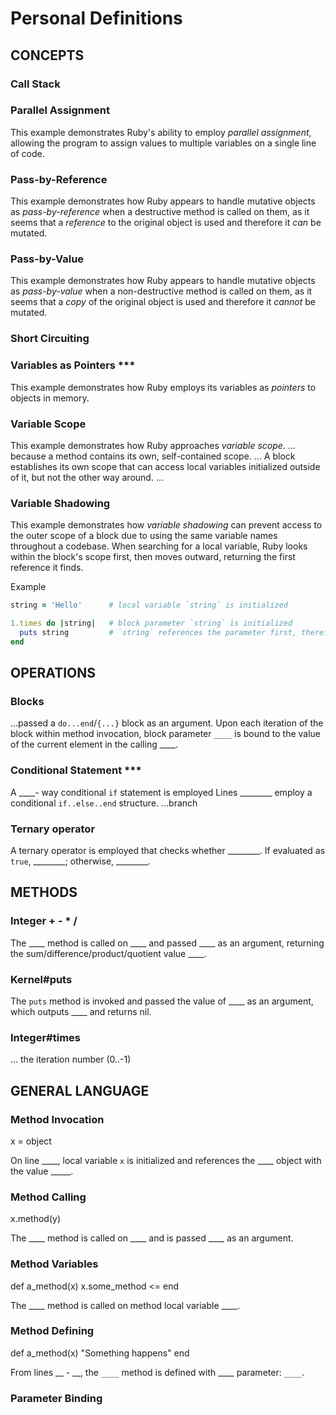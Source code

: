# Personal Definitions

## CONCEPTS

### Call Stack

### Parallel Assignment

  This example demonstrates Ruby's ability to employ _parallel assignment_, allowing the program to assign values to multiple variables on a single line of code.

### Pass-by-Reference

  This example demonstrates how Ruby appears to handle mutative objects as _pass-by-reference_ when a destructive method is called on them, as it seems that a _reference_ to the original object is used and therefore it _can_ be mutated.  

### Pass-by-Value

  This example demonstrates how Ruby appears to handle mutative objects as _pass-by-value_ when a non-destructive method is called on them, as it seems that a _copy_ of the original object is used and therefore it _cannot_ be mutated.

### Short Circuiting

### Variables as Pointers ***

  This example demonstrates how Ruby employs its variables as _pointers_ to objects in memory.

### Variable Scope

  This example demonstrates how Ruby approaches _variable scope_. 
  ... because a method contains its own, self-contained scope.
  ... A block establishes its own scope that can access local variables initialized outside of it, but not the other way around.
  ... 

### Variable Shadowing

  This example demonstrates how _variable shadowing_ can prevent access to the outer scope of a block due to using the same variable names throughout a codebase. When searching for a local variable, Ruby looks within the block's scope first, then moves outward, returning the first reference it finds.

  Example

  ```Ruby
  string = 'Hello'      # local variable `string` is initialized

  1.times do |string|   # block parameter `string` is initialized
    puts string         # `string` references the parameter first, therefore `0` is output
  end
  
  ```



## OPERATIONS

### Blocks

  ...passed a `do...end`/`{...}` block as an argument. Upon each iteration of the block within method invocation, block parameter `____` is bound to the value of the current element in the calling ____.

### Conditional Statement ***

  A ____- way conditional `if` statement is employed
  Lines ________ employ a conditional `if..else..end` structure.
  ...branch

### Ternary operator

  A ternary operator is employed that checks whether ________. If evaluated as `true`, ________; otherwise, ________.




## METHODS

### Integer + - * /

  The ____ method is called on ____ and passed ____ as an argument, returning the sum/difference/product/quotient value ____.

### Kernel#puts

  The `puts` method is invoked and passed the value of ____ as an argument, which outputs ____ and returns nil.

### Integer#times

  ... the iteration number (0..-1)



## GENERAL LANGUAGE

### Method Invocation

x = object

  On line ____, local variable `x` is initialized and references the ____ object with the value _____.

### Method Calling

x.method(y)

  The ____ method is called on ____ and is passed ____ as an argument.

### Method Variables

def a_method(x)
  x.some_method <=
end

  The ____ method is called on method local variable ____.

### Method Defining

def a_method(x)
  "Something happens"
end

  From lines __ - __, the `____` method is defined with ____ parameter: `____`.

### Parameter Binding




